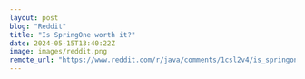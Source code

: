 ```yaml
---
layout: post
blog: "Reddit"
title: "Is SpringOne worth it?"
date: 2024-05-15T13:40:22Z
image: images/reddit.png
remote_url: "https://www.reddit.com/r/java/comments/1csl2v4/is_springone_worth_it/"
---
```


